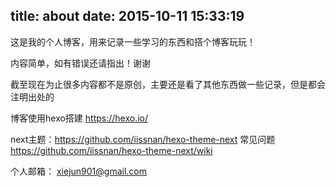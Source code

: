 title: about
date: 2015-10-11 15:33:19
---

这是我的个人博客，用来记录一些学习的东西和搭个博客玩玩！

内容简单，如有错误还请指出！谢谢

截至现在为止很多内容都不是原创，主要还是看了其他东西做一些记录，但是都会注明出处的


博客使用hexo搭建 https://hexo.io/

next主题：https://github.com/iissnan/hexo-theme-next   常见问题 https://github.com/iissnan/hexo-theme-next/wiki

个人邮箱： xiejun901@gmail.com